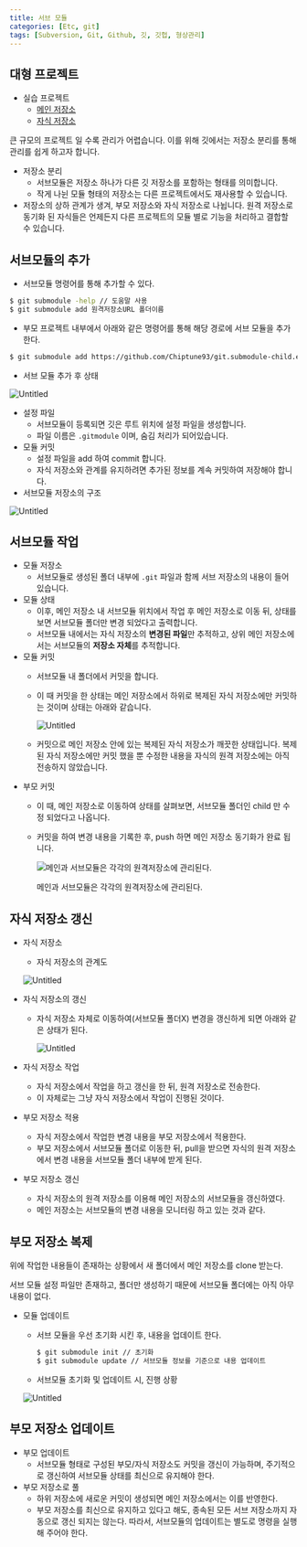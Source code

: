 ```yaml
---
title: 서브 모듈
categories: [Etc, git]
tags: [Subversion, Git, Github, 깃, 깃헙, 형상관리]
---
```


## 대형 프로젝트

- 실습 프로젝트
  - [메인 저장소](https://github.com/Chiptune93/git.submodule-parent.example)
  - [자식 저장소](https://github.com/Chiptune93/git.submodule-child.example)

큰 규모의 프로젝트 일 수록 관리가 어렵습니다. 이를 위해 깃에서는 저장소 분리를 통해 관리를 쉽게 하고자 합니다.

- 저장소 분리
  - 서브모듈은 저장소 하나가 다른 깃 저장소를 포함하는 형태를 의미합니다.
  - 작게 나뉜 모듈 형태의 저장소는 다른 프로젝트에서도 재사용할 수 있습니다.
- 저장소의 상하 관계가 생겨, 부모 저장소와 자식 저장소로 나뉩니다. 원격 저장소로 동기화 된 자식들은 언제든지
  다른 프로젝트의 모듈 별로 기능을 처리하고 결합할 수 있습니다.

## 서브모듈의 추가

- 서브모듈 명령어를 통해 추가할 수 있다.

```bash
$ git submodule -help // 도움말 사용
$ git submodule add 원격저장소URL 폴더이름
```

- 부모 프로젝트 내부에서 아래와 같은 명령어를 통해 해당 경로에 서브 모듈을 추가한다.

```bash
$ git submodule add https://github.com/Chiptune93/git.submodule-child.example child
```

- 서브 모듈 추가 후 상태

![Untitled](/assets/img/SummaryGit/git11/1.png)

- 설정 파일
  - 서브모듈이 등록되면 깃은 루트 위치에 설정 파일을 생성합니다.
  - 파일 이름은 `.gitmodule` 이며, 숨김 처리가 되어있습니다.
- 모듈 커밋
  - 설정 파일을 add 하여 commit 합니다.
  - 자식 저장소와 관계를 유지하려면 추가된 정보를 계속 커밋하여 저장해야 합니다.
- 서브모듈 저장소의 구조

![Untitled](/assets/img/SummaryGit/git11/2.png)

## 서브모듈 작업

- 모듈 저장소
  - 서브모듈로 생성된 폴더 내부에 `.git` 파일과 함께 서브 저장소의 내용이 들어 있습니다.
- 모듈 상태
  - 이후, 메인 저장소 내 서브모듈 위치에서 작업 후 메인 저장소로 이동 뒤,
    상태를 보면 서브모듈 폴더만 변경 되었다고 출력합니다.
  - 서브모듈 내에서는 자식 저장소의 **변경된 파일**만 추적하고, 상위 메인 저장소에서는 서브모듈의
    **저장소 자체**를 추적합니다.
- 모듈 커밋
  - 서브모듈 내 폴더에서 커밋을 합니다.
  - 이 때 커밋을 한 상태는 메인 저장소에서 하위로 복제된 자식 저장소에만 커밋하는 것이며
    상태는 아래와 같습니다.

    ![Untitled](/assets/img/SummaryGit/git11/3.png)

  - 커밋으로 메인 저장소 안에 있는 복제된 자식 저장소가 깨끗한 상태입니다. 복제된 자식 저장소에만 커밋 했을 뿐
    수정한 내용을 자식의 원격 저장소에는 아직 전송하지 않았습니다.
- 부모 커밋
  - 이 때, 메인 저장소로 이동하여 상태를 살펴보면, 서브모듈 폴더인 child 만 수정 되었다고 나옵니다.
  - 커밋을 하여 변경 내용을 기록한 후, push 하면 메인 저장소 동기화가 완료 됩니다.

    ![메인과 서브모듈은 각각의 원격저장소에 관리된다.](/assets/img/SummaryGit/git11/4.png)

    메인과 서브모듈은 각각의 원격저장소에 관리된다.


## 자식 저장소 갱신

- 자식 저장소
  - 자식 저장소의 관계도

  ![Untitled](/assets/img/SummaryGit/git11/5.png)

- 자식 저장소의 갱신
  - 자식 저장소 자체로 이동하여(서브모듈 폴더X) 변경을 갱신하게 되면 아래와 같은 상태가 된다.

    ![Untitled](/assets/img/SummaryGit/git11/6.png)

- 자식 저장소 작업
  - 자식 저장소에서 작업을 하고 갱신을 한 뒤, 원격 저장소로 전송한다.
  - 이 자체로는 그냥 자식 저장소에서 작업이 진행된 것이다.
- 부모 저장소 적용
  - 자식 저장소에서 작업한 변경 내용을 부모 저장소에서 적용한다.
  - 부모 저장소에서 서브모듈 폴더로 이동한 뒤, pull을 받으면
    자식의 원격 저장소에서 변경 내용을 서브모듈 폴더 내부에 받게 된다.
- 부모 저장소 갱신
  - 자식 저장소의 원격 저장소를 이용해 메인 저장소의 서브모듈을 갱신하였다.
  - 메인 저장소는 서브모듈의 변경 내용을 모니터링 하고 있는 것과 같다.

## 부모 저장소 복제

위에 작업한 내용들이 존재하는 상황에서 새 폴더에서 메인 저장소를 clone 받는다.

서브 모듈 설정 파일만 존재하고, 폴더만 생성하기 때문에 서브모듈 폴더에는 아직 아무 내용이 없다.

- 모듈 업데이트
  - 서브 모듈을 우선 초기화 시킨 후, 내용을 업데이트 한다.

    ```bash
    $ git submodule init // 초기화
    $ git submodule update // 서브모듈 정보를 기준으로 내용 업데이트
    ```

  - 서브모듈 초기화 및 업데이트 시, 진행 상황

  ![Untitled](/assets/img/SummaryGit/git11/7.png)


## 부모 저장소 업데이트

- 부모 업데이트
  - 서브모듈 형태로 구성된 부모/자식 저장소도 커밋을 갱신이 가능하며, 주기적으로 갱신하여 서브모듈 상태를 최신으로 유지해야 한다.
- 부모 저장소로 풀
  - 하위 저장소에 새로운 커밋이 생성되면 메인 저장소에서는 이를 반영한다.
  - 부모 저장소를 최신으로 유지하고 있다고 해도, 종속된 모든 서브 저장소까지 자동으로 갱신 되지는 않는다.
    따라서, 서브모듈의 업데이트는 별도로 명령을 실행해 주어야 한다.
